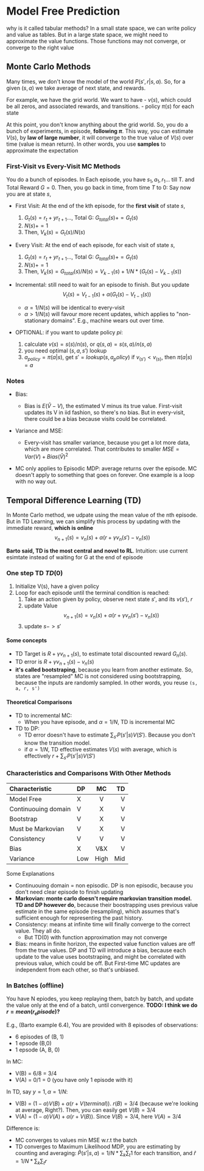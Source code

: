 # Model Free Prediction

why is it called tabular methods? In a small state space, we can write policy and value as tables. But in a large state space, we might need to approximate the value functions. Those functions may not converge, or converge to the right value

## Monte Carlo Methods

Many times, we don't know the model of the world $P(s',r|s,a)$. So, for a given $(s,a)$ we take average of next state, and rewards.

For example, we have the grid world. We want to have
    - $v(s)$, which could be all zeros, and associated rewards, and transitions.
    - policy $\pi(s)$ for each state

At this point, you don't know anything about the grid world. So, you do a bunch of experiments, in episode, **following $\pi$**. This way, you can estimate $V(s)$, by **law of large number**, it will converge to the true value of $V(s)$ over time (value is mean return). In other words, you use **samples** to approximate the expectation

### First-Visit vs Every-Visit  MC Methods

You do a bunch of episodes. In Each episode, you have $s_1, a_1, r_1 ...$ till T. and Total Reward $G=0$.
Then, you go back in time, from time $T$ to $0$: Say now you are at state $s$,

- First Visit: At the end of the kth episode, for the **first visit** of state $s$,
    1. $G_t(s)=r_t+yr_{t+1}...$, Total G: $G_{total}(s) += G_t(s)$
    1. $N(s)+=1$
    1. Then, $V_k(s) = G_t(s)/N(s)$

- Every Visit: At the end of each episode, for each visit of state $s$,
    1. $G_t(s)=r_t+yr_{t+1}...$, Total G: $G_{total}(s) += G_t(s)$
    1. $N(s)+=1$
    1. Then, $V_k(s) = G_{total}(s)/N(s) = V_{k-1}(s) + 1/N * (G_t(s) - V_{k-1}(s))$

- Incremental: still need to wait for an episode to finish. But you update
    $$V_t(s) = V_{t-1}(s) + \alpha (G_{t}(s) - V_{t-1}(s))$$
  - $\alpha = 1/N(s)$ will be identical to every-visit
  - $\alpha > 1/N(s)$ will favour more recent updates, which applies to "non-stationary domains". E.g., machine wears out over time. 

- OPTIONAL: if you want to update policy $pi$:
    1. calculate $v(s) = s(s)/n(s)$, or $q(s,a) = s(s,a)/n(s,a)$
    1. you need optimal $(s,a, s')$ lookup
    1. $a_{policy} = \pi(a|s)$, get $s'=lookup(s,a_policy)$ if $v_(s')< v_(s)$, then $\pi(a|s)=a$

### Notes

- Bias:
  - Bias is $E(\hat{V} - V)$, the estimated V minus its true value. First-visit updates its V in iid fashion, so there's no bias. But in every-visit, there could be a bias because visits could be correlated.

- Variance and MSE:
  - Every-visit has smaller variance, because you get a lot more data, which are more correlated. That contributes to smaller $MSE = Var(V) + Bias(\hat{V})^2$

- MC only applies to Episodic MDP: average returns over the episode.  MC doesn't apply to something that goes on forever. One example is a loop with no way out.

## Temporal Difference Learning (TD)

In Monte Carlo method, we udpate using the mean value of the nth episode.
But in TD Learning, we can simplify this process by updating with the immediate reward, **which is online**
    $$v_{n+1}(s) = v_{n}(s) + \alpha (r + \gamma v_{n}(s') - v_{n}(s))$$

**Barto said, TD is the most central and novel to RL**. Intuition: use current esimtate instead of waiting for G at the end of episode

### One step TD $TD(0)$

1. Initialize V(s), have a given policy
1. Loop for each episode until the terminal condition is reached:
    1. Take an action given by policy, observe next state $s'$, and its $v(s')$, $r$
    1. update Value
        $$v_{n+1}(s) = v_{n}(s) + \alpha (r + \gamma v_{n}(s') - v_{n}(s))$$
    1. update $s -> s'$

#### Some concepts

- TD Target is $R + \gamma v_{n+1}(s)$, to estimate total discounted reward $G_n(s)$.
- TD error is $R + \gamma v_{n+1}(s) - v_n(s)$
- **it's called bootstraping**, because you learn from another estimate. So, states are "resampled" MC is not considered using bootstrapping, because the inputs are randomly sampled. In other words, you reuse ```(s, a, r, s')```

#### Theoretical Comparisons

- TD to incremental MC:
    - When you have episode, and $\alpha = 1/N$, TD is incremental MC
- TD to DP: 
    - TD error doesn't have to estimate $\sum_{s'} P(s'|s)V(S')$. Because you don't know the transition model.
    - if $\alpha = 1/N$, TD effective estimates $V(s)$ with average, which is effectively $r + \sum_{s'} P(s'|s)V(S')$

### Characteristics and Comparisons With Other Methods

| Characteristic | DP | MC | TD |
|:------------|:------------|:--------------:|--------------:|
| Model Free | X | V | V |
| Continuouing domain | V | X | V |
| Bootstrap | V | X | V |
| Must be Markovian | V | X | V |
| Consistency | V | V | V |
| Bias | X | V&X | V |
| Variance | Low | High | Mid |


Some Explanations

- Continuouing domain = non episodic. DP is non episodic, because you don't need clear episode to finish updating
- **Markovian: monte carlo doesn't require markovian transition model. TD and DP however do**, because their boostrapping uses previous value estimate in the same episode (resampling), which assumes that's sufficient enough for representing the past history.
- Consistency: means at infinite time will finally converge to the correct value. They all do.
    - But TD(0) with function approximation may not converge
- Bias: means in finite horizon, the expected value function values are off from the true values. DP and TD will introduce a bias, because each update to the value uses bootstraping, and might be correlated with previous value, which could be off. But First-time MC updates are independent from each other, so that's unbiased.

### In Batches (offline)

You have N epiodes, you keep replaying them, batch by batch, and update the value only at the end of a batch, until convergence. **TODO: I think we do $r = mean(r_episode)$?**

E.g., (Barto example 6.4), You are provided with 8 episodes of observations:

- 6 episodes of (B, 1)
- 1 epsode (B,0)
- 1 epsode (A, B, 0)

In MC:
- V(B) = 6/8 = 3/4
- V(A) = 0/1 = 0 (you have only 1 episode with it)

In TD, say $y=1, \alpha=1/N$:
- V(B) = $(1-\alpha) V(B) + \alpha(r + V(terminal))$. $r(B) = 3/4$ (because we're looking at average, Right?). Then, you can easily get $V(B) = 3/4$
- V(A) = $(1-\alpha) V(A) + \alpha(r + V(B))$. Since $V(B)= 3/4$, here $V(A) = 3/4$

Difference is: 
- MC converges to values min MSE w.r.t the batch
- TD converges to Maximum Likelihood MDP, you are estimating by counting and averaging: $\hat{P}(s'|s,a) = 1/N*\sum_k\sum_t 1$ for each transition, and $\hat{r}=1/N * \sum_k \sum_t r$